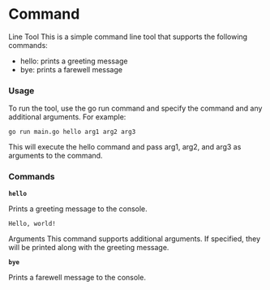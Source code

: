 # Command

Line Tool
This is a simple command line tool that supports the following commands:

- hello: prints a greeting message
- bye: prints a farewell message

### Usage

To run the tool, use the go run command and specify the command and any additional arguments. For example:

```
go run main.go hello arg1 arg2 arg3
```

This will execute the hello command and pass arg1, arg2, and arg3 as arguments to the command.

### Commands

**`hello`**

Prints a greeting message to the console.

```
Hello, world!
```

Arguments
This command supports additional arguments. If specified, they will be printed along with the greeting message.

**`bye`**

Prints a farewell message to the console.
